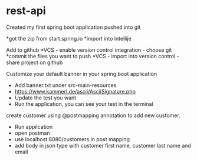 # rest-api

Created my first spring boot application
pushed into git

*got the zip from start.spring.io
*import into intellije

Add to github
*VCS -  enable version control integration - choose git
*commit the files you want to push
*VCS - import into version control - share project on github

Customize your default banner in your spring boot application
* Add banner.txt under src-main-resources
* https://www.kammerl.de/ascii/AsciiSignature.php
* Update the test you want
* Run the application, you can see your test in the terminal

create customer using @postmapping annotation to add new customer.
* Run appilcation
* open postman
* use localhost:8080/customers in post mapping
* add body in json type with customer first name, customer last name and email

